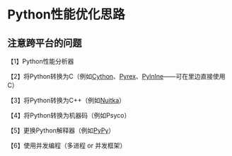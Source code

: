 # Python性能优化思路
## 注意跨平台的问题
【1】Python性能分析器

【2】将Python转换为C（例如[Cython](http://cython.org/)、[Pyrex](http://www.cosc.canterbury.ac.nz/greg.ewing/python/Pyrex/)、[Pylnlne](http://pyinline.sourceforge.net/)——可在里边直接使用C）

【3】将Python转换为C++（例如[Nuitka](http://nuitka.net/)）

【4】将Python转换为机器码（例如Psyco）

【5】更换Python解释器（例如[PyPy](http://pypy.org/)）

【6】使用并发编程（多进程 or 并发框架）

